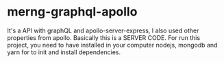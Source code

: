 # merng-graphql-apollo
It's a API with graphQL and apollo-server-express, I also used other properties from apollo. Basically this is a SERVER CODE. 
For run this project, you need to have installed in your computer nodejs, mongodb and yarn for to init and install dependencies.
